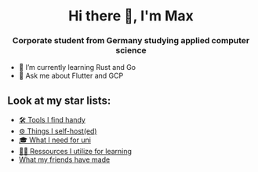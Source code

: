 <h1 align="center">Hi there 👋, I'm Max</h1>
<h3 align="center">Corporate student from Germany studying applied computer science</h3>

<!-- - 🔭 I’m currently working on [PROJECT](PROJECT_URL) -->
- 🌱 I’m currently learning Rust and Go
- 💬 Ask me about Flutter and GCP

<h2>Look at my star lists:</h2>

- [🛠️ Tools I find handy](https://github.com/stars/mfloto/lists/handy-tools)
- [⚙ Things I self-host(ed)](https://github.com/stars/mfloto/lists/self-host)
- [🎓 What I need for uni](https://github.com/stars/mfloto/lists/uni)
- [👩‍🏫 Ressources I utilize for learning](https://github.com/stars/mfloto/lists/learning)
- [What my friends have made](https://github.com/stars/mfloto/lists/friends)
